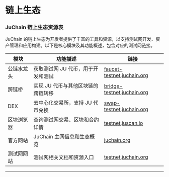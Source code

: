 # 链上生态

### JuChain 链上生态资源表

JuChain 的链上生态为开发者提供了丰富的工具和资源，以支持测试网开发、资产管理和应用构建。以下是核心模块及其功能概述，包含对应的测试网链接。

| **模块** | **功能描述**            | **链接**                                                           |
| ------ | ------------------- | ---------------------------------------------------------------- |
| 公链水龙头  | 获取测试网 JU 代币，用于开发和测试 | [faucet-testnet.juchain.org](https://faucet-testnet.juchain.org) |
| 跨链桥    | 实现 JU 代币与其他区块链的跨链转移 | [bridge-testnet.juchain.org](https://bridge-testnet.juchain.org) |
| DEX    | 去中心化交易所，支持 JU 代币兑换  | [swap-testnet.juchain.org](https://swap-testnet.juchain.org)     |
| 区块浏览器  | 查询测试网交易、区块和合约详情     | [testnet.juscan.io](http://testnet.juscan.io)                    |
| 官方网站   | JuChain 主网信息和生态概览   | [juchain.org](https://juchain.org)                               |
| 测试网网站  | 测试网相关文档和资源入口        | [testnet.juchain.org](https://testnet.juchain.org)               |

***

